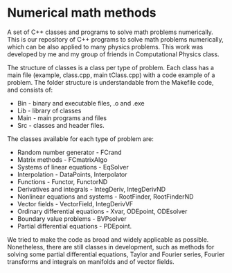 # Numerical math methods
A set of C++ classes and programs to solve math problems numerically.
This is our repository of C++ programs to solve math problems numerically, which can be also applied to many physics problems. This work was developed by me and my group of friends in Computational Physics class.

The structure of classes is a class per type of problem. Each class has a main file (example, class.cpp, main tClass.cpp) with a code example of a problem. The folder structure is understandable from the Makefile code, and consists of:

- Bin - binary and executable files, .o and .exe
- Lib - library of classes
- Main - main programs and files
- Src - classes and header files.

The classes available for each type of problem are:

- Random number generator - FCrand
- Matrix methods - FCmatrixAlgo
- Systems of linear equations - EqSolver
- Interpolation - DataPoints, Interpolator
- Functions - Functor, FunctorND
- Derivatives and integrals - IntegDeriv, IntegDerivND
- Nonlinear equations and systems - RootFinder, RootFinderND
- Vector fields - VectorField, IntegDerivVF
- Ordinary differential equations - Xvar, ODEpoint, ODEsolver
- Boundary value problems - BVPsolver
- Partial differential equations - PDEpoint.

We tried to make the code as broad and widely applicable as possible. Nonetheless, there are still classes in development, such as methods for solving some partial differential equations, Taylor and Fourier series, Fourier transforms and integrals on manifolds and of vector fields.

